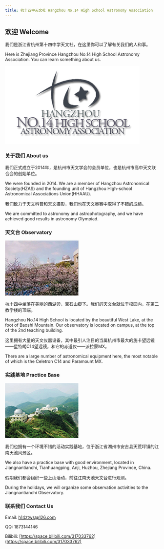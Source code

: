 ```yaml
---
title: 杭十四中天文社 Hangzhou No.14 High School Astronomy Association
---
```


## 欢迎 Welcome

我们是浙江省杭州第十四中学天文社，在这里你可以了解有关我们的人和事。

Here is Zhejiang Province Hangzhou No.14 High School Astronomy Association. You can learn something about us.

<img src="tws.jpg">

### 关于我们 About us

我们正式成立于2014年，是杭州市天文学会的会员单位，也是杭州市高中天文联合会的创始单位。

We were founded in 2014. We are a member of Hangzhou Astronomical Society(HZAS) and the founding unit of Hangzhou High-school Astronomical Associations Union(HHAAU).

我们致力于天文科普和天文摄影，我们也在天文奥赛中取得了不错的成绩。

We are committed to astronomy and astrophotography, and we have achieved good results in astronomy Olympiad.

### 天文台 Observatory

<img src="fqo.jpg">

杭十四中坐落在美丽的西湖旁，宝石山脚下。我们的天文台就位于校园内，在第二教学楼的顶端。

Hangzhou No.14 High School is located by the beautiful West Lake, at the foot of Baoshi Mountain. Our observatory is located on campus, at the top of the 2nd teaching building.

这里拥有大量的天文仪器设备，其中最引人注目的当属杭州市最大的施卡望远镜——星特朗C14望远镜，和它的赤道仪——派拉蒙MX。

There are a large number of astronomical equipment here, the most notable of which is the Celetron C14 and Paramount MX.

### 实践基地 Practice Base

<img src="jntc.jpg">

我们也拥有一个环境不错的活动实践基地，位于浙江省湖州市安吉县天荒坪镇的江南天池风景区。

We also have a practice base with good environment, located in Jiangnantianchi, Tianhuangping, Anji, Huzhou, Zhejiang Province, China.

假期我们都会组织一些上山活动，前往江南天池天文台进行观测。

During the holidays, we will organize some observation activities to the Jiangnantianchi Observatory.

### 联系我们 Contact Us

Email: [h14ztws@126.com](mailto:h14ztws@126.com)

QQ: 1873144146

Bilibili: [https://space.bilibili.com/317033762](https://space.bilibili.com/317033762)
